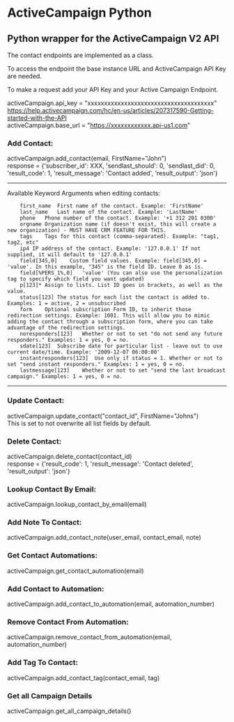 # ActiveCampaign Python
## Python wrapper for the ActiveCampaign V2 API

The contact endpoints are implemented as a class.

To access the endpoint the base instance URL and ActiveCampaign API Key are needed.

To make a request add your API Key and your Active Campaign Endpoint.

activeCampaign.api_key = "xxxxxxxxxxxxxxxxxxxxxxxxxxxxxxxxxxxxxx"  
https://help.activecampaign.com/hc/en-us/articles/207317590-Getting-started-with-the-API  
activeCampaign.base_url = "https://xxxxxxxxxxxx.api-us1.com"  

### Add Contact:
activeCampaign.add_contact(email, FirstName="John")  
response = {'subscriber_id': XXX, 'sendlast_should': 0, 'sendlast_did': 0, 'result_code': 1, 'result_message': 'Contact added', 'result_output': 'json'}  

***
  Available Keyword Arguments when editing contacts:  
  

        first_name	First name of the contact. Example: 'FirstName'  
        last_name	Last name of the contact. Example: 'LastName'  
        phone	Phone number of the contact. Example: '+1 312 201 0300'
        orgname	Organization name (if doesn't exist, this will create a new organization) - MUST HAVE CRM FEATURE FOR THIS.  
        tags	Tags for this contact (comma-separated). Example: "tag1, tag2, etc"  
        ip4	IP address of the contact. Example: '127.0.0.1' If not supplied, it will default to '127.0.0.1'  
        field[345,0]	Custom field values. Example: field[345,0] = 'value'. In this example, "345" is the field ID. Leave 0 as is.  
        field[%PERS_1%,0]	'value' (You can also use the personalization tag to specify which field you want updated)  
        p[123]*	Assign to lists. List ID goes in brackets, as well as the value.  
        status[123]	The status for each list the contact is added to. Examples: 1 = active, 2 = unsubscribed  
        form	Optional subscription Form ID, to inherit those redirection settings. Example: 1001. This will allow you to mimic adding the contact through a subscription form, where you can take advantage of the redirection settings.  
        noresponders[123]	Whether or not to set "do not send any future responders." Examples: 1 = yes, 0 = no.  
        sdate[123]	Subscribe date for particular list - leave out to use current date/time. Example: '2009-12-07 06:00:00'  
        instantresponders[123]	Use only if status = 1. Whether or not to set "send instant responders." Examples: 1 = yes, 0 = no.  
        lastmessage[123]	Whether or not to set "send the last broadcast campaign." Examples: 1 = yes, 0 = no.  

***  

### Update Contact:  
activeCampaign.update_contact("contact_id", FirstName="Johns")  
  This is set to not overwrite all list fields by default.  

### Delete Contact:  
activeCampaign.delete_contact(contact_id)  
	response = {'result_code': 1, 'result_message': 'Contact deleted', 'result_output': 'json'}  

### Lookup Contact By Email:  
activeCampaign.lookup_contact_by_email(email)  

### Add Note To Contact:  
activeCampaign.add_contact_note(user_email, contact_email, note)  

### Get Contact Automations:  
activeCampaign.get_contact_automation(email)  

### Add Contact to Automation:  
activeCampaign.add_contact_to_automation(email, automation_number)  

### Remove Contact From Automation:  
activeCampaign.remove_contact_from_automation(email, automation_number)  

### Add Tag To Contact:  
activeCampaign.add_contact_tag(contact_email, tag)  

### Get all Campaign Details  
activeCampaign.get_all_campaign_details()  







 




